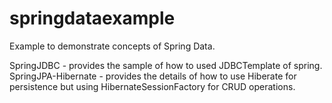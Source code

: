 # springdataexample
Example to demonstrate concepts of Spring Data.

SpringJDBC 			- provides the sample of how to used JDBCTemplate of spring.
SpringJPA-Hibernate - provides the details of how to use Hiberate for 
			 		  persistence but using HibernateSessionFactory for CRUD operations.
